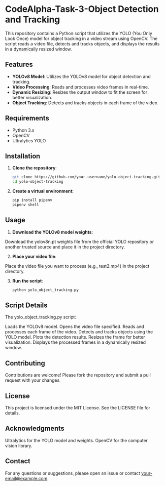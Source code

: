 # CodeAlpha-Task-3-Object Detection and Tracking

This repository contains a Python script that utilizes the YOLO (You Only Look Once) model for object tracking in a video stream using OpenCV. The script reads a video file, detects and tracks objects, and displays the results in a dynamically resized window.

## Features

- **YOLOv8 Model**: Utilizes the YOLOv8 model for object detection and tracking.
- **Video Processing**: Reads and processes video frames in real-time.
- **Dynamic Resizing**: Resizes the output window to fit the screen for better visualization.
- **Object Tracking**: Detects and tracks objects in each frame of the video.

## Requirements

- Python 3.x
- OpenCV
- Ultralytics YOLO

## Installation

1. **Clone the repository**:
   ```bash
   git clone https://github.com/your-username/yolo-object-tracking.git
   cd yolo-object-tracking

2. **Create a virtual environment**:

    ```bash
    pip install pipenv
    pipenv shell

## Usage

1. **Download the YOLOv8 model weights**:

Download the yolov8n.pt weights file from the official YOLO repository or another trusted source and place it in the project directory.

2. **Place your video file**:

Place the video file you want to process (e.g., test2.mp4) in the project directory.

3. **Run the script**:

    ```bash
    python yolo_object_tracking.py


## Script Details

The yolo_object_tracking.py script:

Loads the YOLOv8 model.
Opens the video file specified.
Reads and processes each frame of the video.
Detects and tracks objects using the YOLO model.
Plots the detection results.
Resizes the frame for better visualization.
Displays the processed frames in a dynamically resized window.

## Contributing
Contributions are welcome! Please fork the repository and submit a pull request with your changes.

## License
This project is licensed under the MIT License. See the LICENSE file for details.

## Acknowledgments
Ultralytics for the YOLO model and weights.
OpenCV for the computer vision library.

## Contact
For any questions or suggestions, please open an issue or contact your-email@example.com.
